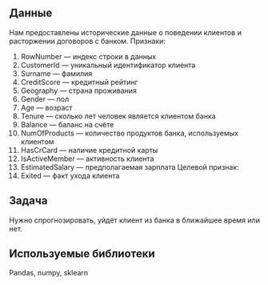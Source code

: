 ## Данные
Нам предоставлены исторические данные о поведении клиентов и расторжении договоров с банком.
Признаки:
1. RowNumber — индекс строки в данных
2. CustomerId — уникальный идентификатор клиента
3. Surname — фамилия
4. CreditScore — кредитный рейтинг
5. Geography — страна проживания
6. Gender — пол
7. Age — возраст
8. Tenure — сколько лет человек является клиентом банка
9. Balance — баланс на счёте
10. NumOfProducts — количество продуктов банка, используемых клиентом
11. HasCrCard — наличие кредитной карты
12. IsActiveMember — активность клиента
13. EstimatedSalary — предполагаемая зарплата
Целевой признак:
1. Exited — факт ухода клиента
## Задача
Нужно спрогнозировать, уйдёт клиент из банка в ближайшее время или нет.  
## Используемые библиотеки
Pandas, numpy, sklearn
